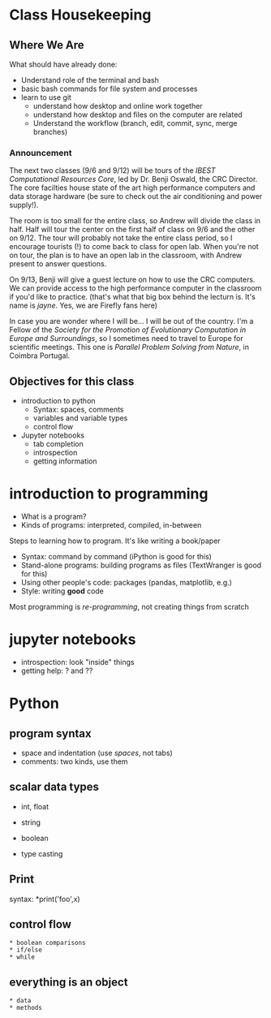 # Class Housekeeping

## Where We Are ##

What should have already done:
* Understand role of the terminal and bash
* basic bash commands for file system and processes
* learn to use git
	* understand how desktop and online work together
	* understand how desktop and files on the computer are related 
	* Understand the workflow (branch, edit, commit, sync, merge branches)
	
### Announcement

The next two classes (9/6 and 9/12) will be tours of the *IBEST Computational Resources Core*, led by Dr. Benji Oswald, the CRC Director.
The core facilties house state of the art high performance computers and data storage hardware (be sure to check out the air conditioning and power supply!).

The room is too small for the entire class, so Andrew will divide the class in half. 
Half will tour the center on the first half of class on 9/6 and the other on 9/12. 
The tour will probably not take the entire class period, so I encourage tourists (!) to come back to class for open lab.
When you're not on tour, the plan is to have an open lab in the classroom, with Andrew present to answer questions. 

On 9/13, Benji will give a guest lecture on how to use the CRC computers. 
We can provide access to the high performance computer in the classroom if you'd like to practice. 
(that's what that big box behind the lecturn is. It's name is *jayne*.
Yes, we are Firefly fans here)

In case you are wonder where I will be...
I will be out of the country. 
I'm a Fellow of the *Society for the Promotion of Evolutionary Computation in Europe and Surroundings*, 
so I sometimes need to travel to Europe for scientific meetings. 
This one is *Parallel Problem Solving from Nature*, in Coimbra Portugal. 

## Objectives for this class
* introduction to python
	* Syntax: spaces, comments
	* variables and variable types
	* control flow
* Jupyter notebooks
	* tab completion
	* introspection
	* getting information

# introduction to programming

* What is a program? 
* Kinds of programs: interpreted, compiled, in-between

Steps to learning how to program. It's like writing a book/paper

* Syntax: command by command (iPython is good for this)
* Stand-alone programs: building programs as files (TextWranger is good for this)
* Using other people's code: packages (pandas, matplotlib, e.g.)
* Style: writing **good** code

Most programming is *re-programming*, not creating things from scratch

# jupyter notebooks

* introspection: look "inside" things
* getting help: ? and ??

# Python #

## program syntax

* space and indentation (use *spaces*, not tabs)
* comments: two kinds, use them

## scalar data types

* int, float
* string
* boolean

* type casting

## Print

syntax: *print('foo',x)

## control flow
	* boolean comparisons
	* if/else
	* while 
	
## everything is an object
	* data
	* methods






